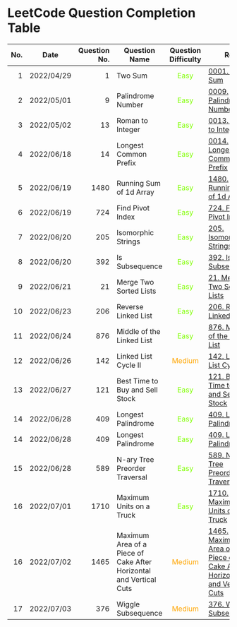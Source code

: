 # LeetCode Question Completion Table

| No. | Date       | Question No. | Question Name                                                      |             Question Difficulty              | Ref.                                                                                                                                                                 |                                                   My Attempt                                                   |
| --: | ---------- | -----------: | ------------------------------------------------------------------ | :------------------------------------------: | -------------------------------------------------------------------------------------------------------------------------------------------------------------------- | :------------------------------------------------------------------------------------------------------------: |
|   1 | 2022/04/29 |            1 | Two Sum                                                            | <span style="color:chartreuse"> Easy </span> | [0001. Two Sum](/questions/0001-Two-Sum/qa.md)                                                                                                                       |                              [JS](/questions/0001-Two-Sum/myattempt/20220429.js)                               |
|   2 | 2022/05/01 |            9 | Palindrome Number                                                  | <span style="color:chartreuse"> Easy </span> | [0009. Palindrome Number](/questions/0009-Palindrome-Number/qa.md)                                                                                                   |                         [JS](/questions/0009-Palindrome-Number/myattempt/20220501.js)                          |
|   3 | 2022/05/02 |           13 | Roman to Integer                                                   | <span style="color:chartreuse"> Easy </span> | [0013. Roman to Integer](/questions/0013-Roman-to-Integer/qa.md)                                                                                                     |                          [JS](/questions/0013-Roman-to-Integer/myattempt/20220502.js)                          |
|   4 | 2022/06/18 |           14 | Longest Common Prefix                                              | <span style="color:chartreuse"> Easy </span> | [0014. Longest Common Prefix](/questions/0014-Longest-Common-Prefix/qa.md)                                                                                           |                       [JS](/questions/0014-Longest-Common-Prefix/myattempt/20220618.js)                        |
|   5 | 2022/06/19 |         1480 | Running Sum of 1d Array                                            | <span style="color:chartreuse"> Easy </span> | [1480. Running Sum of 1d Array](/questions/1480-Running-Sum-of-1d-Array/qa.md)                                                                                       |                      [JS](/questions/1480-Running-Sum-of-1d-Array/myattempt/20220619.js)                       |
|   6 | 2022/06/19 |          724 | Find Pivot Index                                                   | <span style="color:chartreuse"> Easy </span> | [724. Find Pivot Index](/questions/0724-Find-Pivot-Index/qa.md)                                                                                                      |                          [JS](/questions/0724-Find-Pivot-Index/myattempt/20220619.js)                          |
|   7 | 2022/06/20 |          205 | Isomorphic Strings                                                 | <span style="color:chartreuse"> Easy </span> | [205. Isomorphic Strings](/questions/0205-Isomorphic-Strings/qa.md)                                                                                                  |                         [JS](/questions/0205-Isomorphic-Strings/myattempt/20220620.js)                         |
|   8 | 2022/06/20 |          392 | Is Subsequence                                                     | <span style="color:chartreuse"> Easy </span> | [392. Is Subsequence](/questions/0392-Is-Subsequence/qa.md)                                                                                                          |                           [JS](/questions/0392-Is-Subsequence/myattempt/20220620.js)                           |
|   9 | 2022/06/21 |           21 | Merge Two Sorted Lists                                             | <span style="color:chartreuse"> Easy </span> | [21. Merge Two Sorted Lists](/questions/0021-Merge-Two-Sorted-Lists/qa.md)                                                                                           |                       [JS](/questions/0021-Merge-Two-Sorted-Lists/myattempt/20220621.js)                       |
|  10 | 2022/06/23 |          206 | Reverse Linked List                                                | <span style="color:chartreuse"> Easy </span> | [206. Reverse Linked List](/questions/0206-Reverse-Linked-List/qa.md)                                                                                                |                        [JS](/questions/0206-Reverse-Linked-List/myattempt/20220623.js)                         |
|  11 | 2022/06/24 |          876 | Middle of the Linked List                                          | <span style="color:chartreuse"> Easy </span> | [876. Middle of the Linked List](/questions/0876-Middle-of-the-Linked-List/qa.md)                                                                                    |                     [JS](/questions/0876-Middle-of-the-Linked-List/myattempt/20220624.js)                      |
|  12 | 2022/06/26 |          142 | Linked List Cycle II                                               |  <span style="color:orange"> Medium </span>  | [142. Linked List Cycle II](/questions/0142-Linked-List-Cycle-II/qa.md)                                                                                              |                        [JS](/questions/0142-Linked-List-Cycle-II/myattempt/20220626.js)                        |
|  13 | 2022/06/27 |          121 | Best Time to Buy and Sell Stock                                    | <span style="color:chartreuse"> Easy </span> | [121. Best Time to Buy and Sell Stock](/questions/0121-Best-Time-to-Buy-and-Sell-Stock/qa.md)                                                                        |                  [JS](/questions/0121-Best-Time-to-Buy-and-Sell-Stock/myattempt/20220627.js)                   |
|  14 | 2022/06/28 |          409 | Longest Palindrome                                                 | <span style="color:chartreuse"> Easy </span> | [409. Longest Palindrome](/questions/0409-Longest-Palindrome/qa.md)                                                                                                  |                         [JS](/questions/0409-Longest-Palindrome/myattempt/20220628.js)                         |
|  14 | 2022/06/28 |          409 | Longest Palindrome                                                 | <span style="color:chartreuse"> Easy </span> | [409. Longest Palindrome](/questions/0409-Longest-Palindrome/qa.md)                                                                                                  |                         [JS](/questions/0409-Longest-Palindrome/myattempt/20220628.js)                         |
|  15 | 2022/06/28 |          589 | N-ary Tree Preorder Traversal                                      | <span style="color:chartreuse"> Easy </span> | [589. N-ary Tree Preorder Traversal](/questions/0589-N-ary-Tree-Preorder-Traversal/qa.md)                                                                            |                   [JS](/questions/0589-N-ary-Tree-Preorder-Traversal/myattempt/20220628.js)                    |
|  16 | 2022/07/01 |         1710 | Maximum Units on a Truck                                           | <span style="color:chartreuse"> Easy </span> | [1710. Maximum Units on a Truck](/questions/1710-Maximum-Units-on-a-Truck/qa.md)                                                                                     |                      [JS](/questions/1710-Maximum-Units-on-a-Truck/myattempt/20220701.js)                      |
|  16 | 2022/07/02 |         1465 | Maximum Area of a Piece of Cake After Horizontal and Vertical Cuts |  <span style="color:orange"> Medium </span>  | [1465. Maximum Area of a Piece of Cake After Horizontal and Vertical Cuts](/questions/1465-Maximum-Area-of-a-Piece-of-Cake-After-Horizontal-and-Vertical-Cuts/qa.md) | [JS](/questions/1465-Maximum-Area-of-a-Piece-of-Cake-After-Horizontal-and-Vertical-Cuts/myattempt/20220702.js) |
|  17 | 2022/07/03 |          376 | Wiggle Subsequence                                                 |  <span style="color:orange"> Medium </span>  | [376. Wiggle Subsequence](/questions/0376-Wiggle-Subsequence/qa.md)                                                                                                  |                         [JS](/questions/0376-Wiggle-Subsequence/myattempt/20220703.js)                         |
